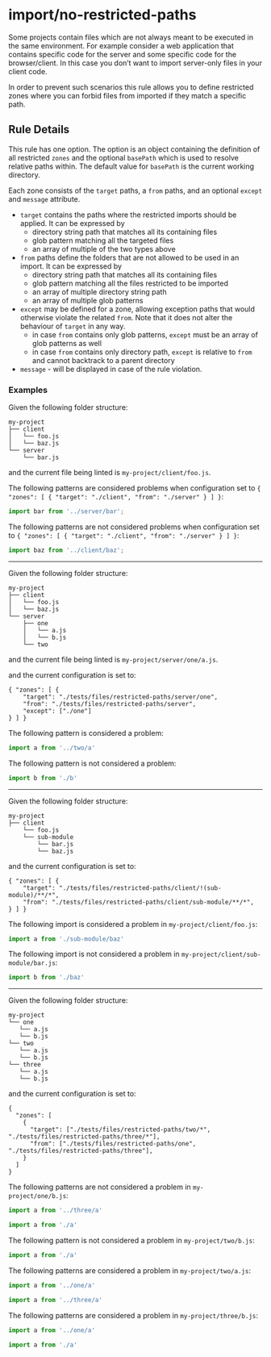 # import/no-restricted-paths

<!-- end auto-generated rule header -->

Some projects contain files which are not always meant to be executed in the same environment.
For example consider a web application that contains specific code for the server and some specific code for the browser/client. In this case you don’t want to import server-only files in your client code.

In order to prevent such scenarios this rule allows you to define restricted zones where you can forbid files from imported if they match a specific path.

## Rule Details

This rule has one option. The option is an object containing the definition of all restricted `zones` and the optional `basePath` which is used to resolve relative paths within.
The default value for `basePath` is the current working directory.

Each zone consists of the `target` paths, a `from` paths, and an optional `except` and `message` attribute.
- `target` contains the paths where the restricted imports should be applied. It can be expressed by
    - directory string path that matches all its containing files
    - glob pattern matching all the targeted files
    - an array of multiple of the two types above
- `from` paths define the folders that are not allowed to be used in an import. It can be expressed by
    - directory string path that matches all its containing files
    - glob pattern matching all the files restricted to be imported
    - an array of multiple directory string path
    - an array of multiple glob patterns
- `except` may be defined for a zone, allowing exception paths that would otherwise violate the related `from`. Note that it does not alter the behaviour of `target` in any way.
    - in case `from` contains only glob patterns, `except` must be an array of glob patterns as well
    - in case `from` contains only directory path, `except` is relative to `from` and cannot backtrack to a parent directory
- `message` - will be displayed in case of the rule violation.

### Examples

Given the following folder structure:

```
my-project
├── client
│   └── foo.js
│   └── baz.js
└── server
    └── bar.js
```

and the current file being linted is `my-project/client/foo.js`.

The following patterns are considered problems when configuration set to `{ "zones": [ { "target": "./client", "from": "./server" } ] }`:

```js
import bar from '../server/bar';
```

The following patterns are not considered problems when configuration set to `{ "zones": [ { "target": "./client", "from": "./server" } ] }`:

```js
import baz from '../client/baz';
```

---------------

Given the following folder structure:

```
my-project
├── client
│   └── foo.js
│   └── baz.js
└── server
    ├── one
    │   └── a.js
    │   └── b.js
    └── two
```

and the current file being linted is `my-project/server/one/a.js`.

and the current configuration is set to:

```
{ "zones": [ {
    "target": "./tests/files/restricted-paths/server/one",
    "from": "./tests/files/restricted-paths/server",
    "except": ["./one"]
} ] }
```

The following pattern is considered a problem:

```js
import a from '../two/a'
```

The following pattern is not considered a problem:

```js
import b from './b'

```

---------------

Given the following folder structure:

```
my-project
├── client
    └── foo.js
    └── sub-module
        └── bar.js
        └── baz.js

```

and the current configuration is set to:

```
{ "zones": [ {
    "target": "./tests/files/restricted-paths/client/!(sub-module)/**/*",
    "from": "./tests/files/restricted-paths/client/sub-module/**/*",
} ] }
```

The following import is considered a problem in `my-project/client/foo.js`:

```js
import a from './sub-module/baz'
```

The following import is not considered a problem in `my-project/client/sub-module/bar.js`:

```js
import b from './baz'
```

---------------

Given the following folder structure:

```
my-project
└── one
   └── a.js
   └── b.js
└── two
   └── a.js
   └── b.js
└── three
   └── a.js
   └── b.js
```

and the current configuration is set to:

```
{
  "zones": [
    {
      "target": ["./tests/files/restricted-paths/two/*", "./tests/files/restricted-paths/three/*"],
      "from": ["./tests/files/restricted-paths/one", "./tests/files/restricted-paths/three"],
    }
  ]
}
```

The following patterns are not considered a problem in `my-project/one/b.js`:

```js
import a from '../three/a'
```

```js
import a from './a'
```

The following pattern is not considered a problem in `my-project/two/b.js`:

```js
import a from './a'
```

The following patterns are considered a problem in `my-project/two/a.js`:

```js
import a from '../one/a'
```

```js
import a from '../three/a'
```

The following patterns are considered a problem in `my-project/three/b.js`:

```js
import a from '../one/a'
```

```js
import a from './a'
```

